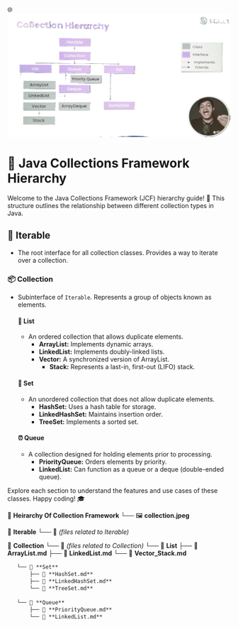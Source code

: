 🌐 ![Project Image](/Heirarchy%20Of%20Collection%20Framework/collection.jpeg)

# 🚀 Java Collections Framework Hierarchy

Welcome to the Java Collections Framework (JCF) hierarchy guide! 🌟 This structure outlines the relationship between different collection types in Java.

## 🔄 Iterable
- The root interface for all collection classes. Provides a way to iterate over a collection.

### 📦 Collection
- Subinterface of `Iterable`. Represents a group of objects known as elements.
  
  #### 📜 List
  - An ordered collection that allows duplicate elements.
    - **ArrayList:** Implements dynamic arrays.
    - **LinkedList:** Implements doubly-linked lists.
    - **Vector:** A synchronized version of ArrayList.
      - **Stack:** Represents a last-in, first-out (LIFO) stack.

  #### 🎲 Set
  - An unordered collection that does not allow duplicate elements.
    - **HashSet:** Uses a hash table for storage.
    - **LinkedHashSet:** Maintains insertion order.
    - **TreeSet:** Implements a sorted set.

  #### ⏰ Queue
  - A collection designed for holding elements prior to processing.
    - **PriorityQueue:** Orders elements by priority.
    - **LinkedList:** Can function as a queue or a deque (double-ended queue).

Explore each section to understand the features and use cases of these classes. 
Happy coding! 🎓



📁 **Heirarchy Of Collection Framework**
   └── 🖼️ **collection.jpeg**

📁 **Iterable**
   └── 📄 *(files related to Iterable)*

📁 **Collection**
   └── 📄 *(files related to Collection)*
       └── 📁 **List**
           ├── 📄 **ArrayList.md**
           ├── 📄 **LinkedList.md**
           └── 📄 **Vector_Stack.md**

       └── 📁 **Set**
           ├── 📄 **HashSet.md**
           ├── 📄 **LinkedHashSet.md**
           └── 📄 **TreeSet.md**

       └── 📁 **Queue**
           ├── 📄 **PriorityQueue.md**
           └── 📄 **LinkedList.md**
